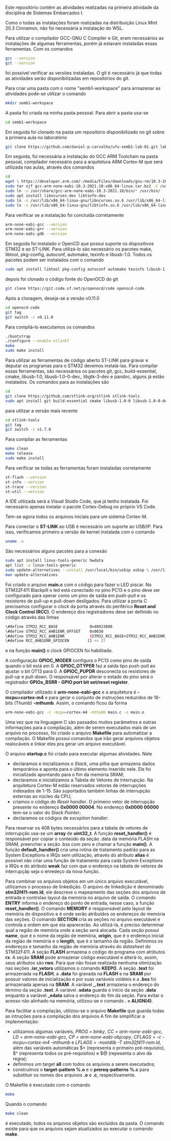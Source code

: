 Este repositório contém as atividades realizadas na primeira atividade da disciplina de Sistemas Embarcados I. 

Como o todas as instalações foram realizadas na distribuição Linux Mint 20.3 Cinnamon, não foi necessária a instalação do WSL.

Para utilizar o compilador GCC-GNU C Compiler e Git, eram necessários as instalações de algumas ferramentas, porém já estavam instaladas essas ferramentas. Com os comandos

```sh
gcc --version
git --version 
```

foi possível verificar as versões instaladas.
O git é necessário já que todas as atividades serão disponibilizadas em repositórios do git.

Para criar uma pasta com o nome "semb1-workspace" para armazenar as atividades pode-se utilizar o comando

```sh
mkdir semb1-workspace
```
A pasta foi criada na minha pasta pessoal. Para abrir a pasta usa-se

```sh
cd semb1-workspace
```

Em seguida foi clonado na pasta um repositório disponibilizado no git sobre a primeira aula no laboratório

```sh
git clone https://github.com/daniel-p-carvalho/ufu-semb1-lab-01.git lab-01
```

Em seguida, foi necessária a instalação do GCC ARM Toolchain na pasta pessoal, compilador necessário para a arquitetura ARM Cortex-M que será utilizada nas aulas, através dos comandos

```sh
cd
wget \ https://developer.arm.com/-/media/Files/downloads/gnu-rm/10.3-2021.10/gcc-arm-none-eabi-10.3-2021.10-x86_64-linux.tar.bz2
sudo tar xjf gcc-arm-none-eabi-10.3-2021.10-x86_64-linux.tar.bz2 -C /usr/share/
sudo ln -s /usr/share/gcc-arm-none-eabi-10.3-2021.10/bin/* /usr/bin/
sudo apt install libncurses-dev libtinfo-dev
sudo ln -s /usr/lib/x86_64-linux-gnu/libncurses.so.6 /usr/lib/x86_64-linux-gnu/libncurses.so.5
sudo ln -s /usr/lib/x86_64-linux-gnu/libtinfo.so.6 /usr/lib/x86_64-linux-gnu/libtinfo.so.5
```
Para verificar se a instalação foi concluida corretamente 

```sh
arm-none-eabi-gcc --version
arm-none-eabi-g++ --version
arm-none-eabi-gdb --version
```
Em seguida foi instalado o OpenCD que possui suporte os dispositivos STM32 e ao ST-LINK. Para utilizá-lo são necessário os pacotes make, libtool, pkg-config, autoconf, automake, texinfo e libusb-1.0. Todos os pacotes podem ser instalados com o comando

```sh
sudo apt install libtool pkg-config autoconf automake texinfo libusb-1.0-0-dev
```
depois foi clonado o código fonte do OpenOCD do git

```sh
git clone https://git.code.sf.net/p/openocd/code openocd-code
```
Após a clonagem, deseja-se a versão v0.11.0

```sh
cd openocd-code
git tag
git switch -c v0.11.0
```
Para compilá-lo executamos os comandos

```sh
./bootstrap
./configure --enable-stlinkf
make
sudo make install
```
Para utilizar as ferramentas de código aberto ST-LINK para gravar e deputar os programas para o STM32 devemos instalá-las. Para compilar essas ferramentas, são necessários os pacotes git, gcc, build-essential, cmake, libusb-1.0, libusb-1.0-0-dev,, libgtk-3-dev e pandoc, alguns já estão instalados. Os comandos para as instalações são 

```sh
cd
git clone https://github.com/stlink-org/stlink stlink-tools
sudo apt install git build-essential cmake libusb-1.0-0 libusb-1.0-0-dev
```
para utilizar a versão mais recente

```sh
cd stlink-tools
git tag
git switch -c v1.7.0
```
Para compilar as ferramentas

```sh
make clean
make release
sudo make install
```
Para verificar se todas as ferramentas foram instaladas corretamente
```sh
st-flash --version
st-info --version
st-trace --version
st-util --version
```
A IDE utilizada será a Visual Studio Code, que já tenho instalada. Foi necessário apenas instalar o pacote Cortex-Debug no próprio VS Code.

Tem-se agora todos os arquivos iniciais para um sistema Cortex-M.

Para conectar o **ST-LINK** ao USB é necessário um suporte ao USB/IP. Para isso, verificamos primeiro a versão de kernel instalada com o comando
```sh
uname -a
```
São necessários alguns pacotes para a conexão
```sh
sudo apt install linux-tools-generic hwdata
apt list -a linux-tools-generic
sudo update-alternatives --install /usr/local/bin/usbip usbip \ /usr/lib/linux-tools/5.4.0-113-generic/usbip 20
man update-alternatives
```

Foi criado o arquivo **main.c** com o código para fazer o LED piscar. No STM32F411 Blackpill o led está conectado no pino PC13 e o pino deve ser configurado para operar como um pino de saída em push-pull e os resistores de pull-up e pull-down desligados. Para utilizar a porta C precisamos configurar o *clock* da porta através do periférico **Reset and Clock Control (RCC)**.
O endereço dos registradores deve ser definido no código através das linhas 
```sh
\#define STM32_RCC_BASE              0x40023800
\#define STM32_RCC_AHB1ENR_OFFSET    0x0030
\#define STM32_RCC_AHB1ENR           (STM32_RCC_BASE+STM32_RCC_AHB1ENR_OFFSET)
\#define RCC_AHB1ENR_GPIOCEN        (1 << 2)
``` 
e na função **main()** o clock GPIOCEN foi habilitado.

A configuração **GPIOC_MODER** configura o PC13 como pino de saída quando o bit está em 0. A **GPIOC_OTYPER** faz a saída tipo push-pull ao ajustar o bit OT13 para 0. A **GPIOC_PUPDR** desconecta os resistores de pull-up e pull-down.
O responsável por alterar o estado do pino será o registrador **GPIOx_BSRR - GPIO port bit set/reset register**.


O compilador utilizado é **arm-none-eabi-gcc** e a arquitetura é **-mcpu=cortex-m4** e para gerar o conjunto de instruções reduzidos de 16-bits (Thumb) **-mthumb**. Assim, o comando ficou da forma

```sh
arm-none-eabi-gcc -c -mcpu=cortex-m4 -mthumb main.c -o main.o
```

Uma vez que na linguagem C são passados muitos parâmetros e outras informações para a compilação, além de serem executados mais de um arquivo no processo, foi criado o arquivo **Makefile** para automatizar a compilação. O Makefile possui comandos que irão gerar arquivos objetos realocáveis e linkar eles pra gerar um arquivo executável. 

O arquivo **startup.c** foi criado para executar algumas atividades. Nele
- declaramos e inicializamos o *Stack*, uma pilha que armazena dados temporários e aponta para o último elemento inserido nele. Ele foi inicializado apontando para o fim da memória SRAM;
- declaramos e inicializamos a Tabela de Vetores de Interrupção. Na arquitetura Cortex-M estão reservados  vetores de interrupções indexados de 1-15. São suportados também linhas de interrupção externas ao núcleo da CPU;
- criamos o código do *Reset handler*. O primeiro vetor de interrupção presente no endereço **0x0000 00004**. No endereço **0x0000 00000** tem-se o valor do *Stack Pointer*;
- declaramos os códigos de *exception handler*.

Para reservar os 408 bytes necessários para a tabela de vetores de interrupção usa-se um **array** de **uint32_t**.
A função **reset_handler()** é responsável por copiar o conteúdo da seção .data da memória FLASH na SRAM, preencher a seção .bss com zero e chamar a função **main()**.
A função **default_handler()** cria uma rotina de tratamento padrão para as System Exceptions e IRQs sem utilização, através do atributo **alias** é possível não criar uma função de tratamento para cada System Exceptions e IRQs e do atributo **weak** faz com que o endereço na tabela de vetores de interrupçãp seja o enredeço da nova função.

Para combinar os arquivos objetos em um único arquivo executável, utilizamos o processo de linkedição. O arquivo de linkedição é denominado **stm32f411-rom.ld**, ele descreve o mapeamento das seções dos arquivos de entrada e controlao layout da memória no arquivo de saída.
O comando **ENTRY** informa o endereço do ponto de entrada, nesse caso, a função **reset_handler()**.
O comando **MEMORY** é respponsável pelo layout de memória do dispositivo e é onde serão atribuidos os endereços de memória das seções.
O comando **SECTION** cria as seções no arquivo executável e controla a ordem em que ela aparecerão. Ao utilizá-la, é preciso determinar qual a região de memória onde a seção será alocada. 
Cada seção possui **name**, que é o nome da região de memória, **origin**, que é o endereço inicial da região de memória e o **length**, que é o tamanho da região. 
Definimos os endereços e tamanho da região de memória através do *datasheet* do STM32F411.
A seção **FLASH** armazena o código do programa com atributos **rx**.
A seção **SRAM** pode armazenar código executável e alterá-lo, assim, seus atributos são **rwx**.
Para que não fosse realizada nenhuma otimização nas seções **.isr_vetors** utilizamos o comando **KEEP()**. 
A seção **.text** foi armazenada na **FLASH**, a **.data** foi gravada na **FLASH** e na **SRAM** por possuir valores de inicialização e por suas variáveis voláteis e a **.bss** foi armazenada apenas na **SRAM**.
A variável **_.text** armazena o endereço do término da seção **.text**. A variável **.sdata** guarda o início da seção **.data** enquanto a variável **_edata** salva o endereço do fim da seção. 
Para evitar o acesso não alinhado na memória, utilizou-se o comando **. = ALIGN(4)**.

Para facilitar a compilação, utilizou-se o arquivo **Makefile** que guarda todas as intruções para a compilação dos arquivos
A fim de simplificar a implementação:
- utilizamos algumas variáveis, *PROG = binky*, *CC = arm-none-eabi-gcc*, *LD = arm-none-eabi-gcc*, *CP = arm-none-eabi-objcopy*, *CFLAGS = -c -mcpu=cortex-m4 -mthumb* e *LFLAGS = -nostdlib -T stm32f411-rom.ld*, além das variáveis automáticas  $< (representa o primeiro pré-requisito), $^ (representa todos os pré-requisitos) e $@ (repesenta o alvo da regra);
- definimos um target **all** com todos os arquivos a serem executados;
- construímos o **target-pattern %.o** e o **prereq-patterns %.c** para substituir os nomes dos arquivos **.o** e **.c**, respectivamente.

O Makefile é executado com o comando

```sh
make
```
Quando o comando
```sh
make clean
```
é executado, todos os arquivos objetos são excluídos da pasta. O comando existe para que os arquivos sejam atualizados ao executar o comando **make**.